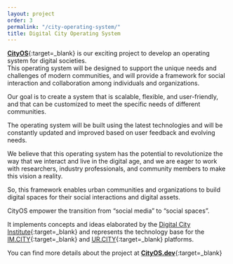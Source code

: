 ```yaml
---
layout: project
order: 3
permalink: "/city-operating-system/"
title: Digital City Operating System
---
```


[**CityOS**](https://cityos.dev){:target=_blank} is our exciting project to develop an operating system for digital societies.   
This operating system will be designed to support the unique needs and challenges of modern communities, and will provide a framework for social interaction and collaboration among individuals and organizations. 

Our goal is to create a system that is scalable, flexible, and user-friendly, and that can be customized to meet the specific needs of different communities. 

The operating system will be built using the latest technologies and will be constantly updated and improved based on user feedback and evolving needs. 

We believe that this operating system has the potential to revolutionize the way that we interact and live in the digital age, and we are eager to work with researchers, industry professionals, and community members to make this vision a reality.

So, this framework enables urban communities and organizations to build digital spaces for their social interactions and digital assets.

CityOS empower the transition from “social media” to “social spaces”.

It implements concepts and ideas elaborated by the [Digital City Institute](https://digital.city.institute){:target=_blank} and represents the technology base for the [IM.CITY](https://IM.CITY){:target=_blank} and [UR.CITY](https://UR.CITY){:target=_blank} platforms.


You can find more details about the project at [**CityOS.dev**](https://cityos.dev){:target=_blank}